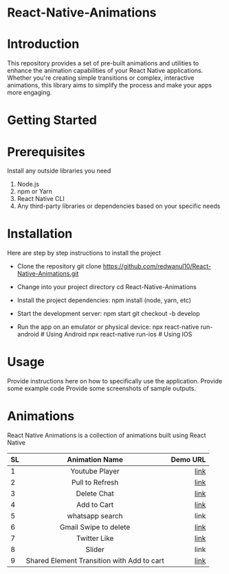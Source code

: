 # React-Native-Animations

# Introduction
This repository provides a set of pre-built animations and utilities to enhance the animation capabilities of your React Native applications. Whether you're creating simple transitions or complex, interactive animations, this library aims to simplify the process and make your apps more engaging.

# Getting Started
# Prerequisites
Install any outside libraries you need
1. Node.js
2. npm or Yarn
3. React Native CLI
4. Any third-party libraries or dependencies based on your specific needs

# Installation
Here are step by step instructions to install the project

- Clone the repository
git clone https://github.com/redwanul10/React-Native-Animations.git

- Change into your project directory
cd React-Native-Animations

- Install the project dependencies:
npm install (node, yarn, etc)

- Start the development server:
npm start
            git checkout -b develop

- Run the app on an emulator or physical device:
npx react-native run-android # Using Android
npx react-native run-ios     # Using IOS

# Usage
Provide instructions here on how to specifically use the application.
Provide some example code
Provide some screenshots of sample outputs.

# Animations
React Native Animations is a collection of animations built using React Native

| SL      | Animation Name | Demo URL   |
| :---        |    :----:   |          ---: |
| 1   | Youtube Player        | [link](https://www.youtube.com/shorts/j4ecNSpfLZs)      |
| 2  | Pull to Refresh        | [link](https://www.youtube.com/shorts/i_V9RQdYEWU)      |
| 3  | Delete Chat        | [link](https://www.youtube.com/shorts/y2IlplGbu-Y)      |
| 4     | Add to Cart       | [link](https://www.youtube.com/shorts/Zj8YP7nUtuU)   |
| 5   | whatsapp search        | link      |
| 6   | Gmail Swipe to delete        | [link](https://www.youtube.com/shorts/rT3Tf1021vM)      |
| 7   | Twitter Like        | [link](https://www.youtube.com/shorts/gjePIVVdKYU)      |
| 8   | Slider        | link      |
| 9   | Shared Element Transition with Add to cart| [link](https://www.youtube.com/shorts/JK-tBDjePaM)      |




